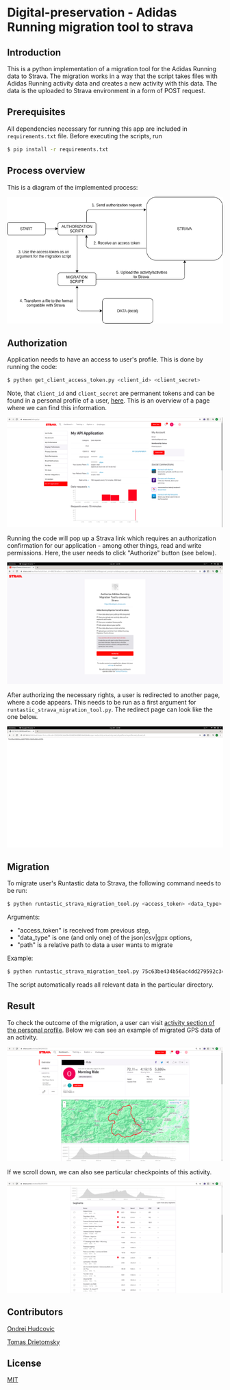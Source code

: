 # Digital-preservation - Adidas Running migration tool to strava


## Introduction

This is a python implementation of a migration tool for the Adidas Running data to Strava. The migration works in a way that the script takes files with Adidas Running activity data and creates a new activity with this data. The data is the uploaded to Strava environment in a form of POST request.

## Prerequisites

All dependencies necessary for running this app are included in `requirements.txt` file. Before executing the scripts, run

```bash
$ pip install -r requirements.txt
```
## Process overview

This is a diagram of the implemented process:

![Alt text](/images/diagram.png?raw=true)

## Authorization
Application needs to have an access to user's profile. This is done by running the code:
```bash
$ python get_client_access_token.py <client_id> <client_secret>
```
Note, that `client_id` and `client_secret` are permanent tokens and can be found in a personal profile of a user, [here](https://www.strava.com/settings/api). This is an overview of a page where we can find this information.

![Alt text](/images/api_profile.png?raw=true)

Running the code will pop up a Strava link which requires an authorization confirmation for our application - among other things, read and write permissions. Here, the user needs to click "Authorize" button (see below).

![Alt text](/images/authorization_page.png?raw=true)

After authorizing the necessary rights, a user is redirected to another page, where a code appears. This needs to be run as a first argument for `runtastic_strava_migration_tool.py`. The redirect page can look like the one below.


![Alt text](/images/pop_up.png?raw=true)

## Migration

To migrate user's Runtastic data to Strava, the following command needs to be run:
```bash
$ python runtastic_strava_migration_tool.py <access_token> <data_type> <path>
```

Arguments:

* "access_token" is received from previous step,
* "data_type" is one (and only one) of the json|csv|gpx options,
* "path" is a relative path to data a user wants to migrate

Example:
```bash
$ python runtastic_strava_migration_tool.py 75c63be434b56ac4dd279592c3462b4262e43f5b gpx ../data/Sport-sessions/GPS-data/
```
The script automatically reads all relevant data in the particular directory.

## Result

To check the outcome of the migration, a user can visit [activity section of the personal profile](https://www.strava.com/athlete/training). Below we can see an example of migrated GPS data of an activity.

![Alt text](/images/example_activity_map.png?raw=true)

If we scroll down, we can also see particular checkpoints of this activity.

![Alt text](/images/example_activity_data_points.png?raw=true)


## Contributors

[Ondrej Hudcovic](https://orcid.org/0000-0001-5208-7222)

[Tomas Drietomsky](https://orcid.org/0000-0002-3814-6000)

## License

[MIT](/LICENSE)
